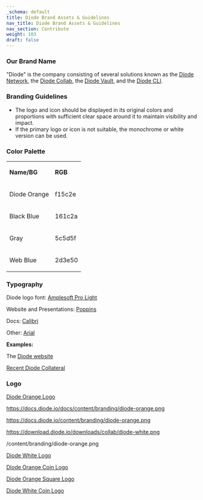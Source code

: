 ```yaml
---
_schema: default
title: Diode Brand Assets & Guidelines
nav_title: Diode Brand Assets & Guidelines
nav_section: Contribute
weight: 103
draft: false
---
```

### **Our Brand Name**

"Diode" is the company consisting of several solutions known as the [Diode Network](https://diode.io/solutions/network/), the [Diode Collab](https://diode.io/solutions/app/), the [Diode Vault](https://diode.io/solutions/vault/), and the [Diode CLI](https://diode.io/solutions/cli/).

### **Branding Guidelines**

* The logo and icon should be displayed in its original colors and proportions with sufficient clear space around it to maintain visibility and impact.
* If the primary logo or icon is not suitable, the monochrome or white version can be used.

### **Color Palette**

<table><tbody><tr><td><p><strong>Name/BG</strong></p></td><td><p><strong>RGB</strong></p></td></tr><tr><td><p>Diode Orange</p></td><td><p>f15c2e</p></td></tr><tr><td><p>Black Blue</p></td><td><p>161c2a</p></td></tr><tr><td><p>Gray</p></td><td><p>5c5d5f</p></td></tr><tr><td><p>Web Blue</p></td><td><p>2d3e50</p></td></tr></tbody></table>

### **Typography**

Diode logo font: <a href="https://www.fontspring.com/fonts/soneri/amplesoft-pro" target="_blank" rel="noopener">Amplesoft Pro Light</a>

Website and Presentations: <a href="https://fonts.google.com/specimen/Poppins" target="_blank" rel="noopener">Poppins</a>

Docs: <a href="https://en.wikipedia.org/wiki/Calibri" target="_blank" rel="noopener">Calibri</a>

Other: <a href="https://en.wikipedia.org/wiki/Arial" target="_blank" rel="noopener">Arial</a>

**Examples:**

The <a href="https://diode.io/" target="_blank" rel="noopener">Diode website</a>

[Recent Diode Collateral](https://docs.diode.io/recent-diode-collateral/)

### **Logo**

[Diode Orange Logo](/content/branding/diode-orange.png)

https://docs.diode.io/docs/content/branding/diode-orange.png

https://docs.diode.io/content/branding/diode-orange.png

https://download.diode.io/downloads/collab/diode-white.png

/content/branding/diode-orange.png

[Diode White Logo](https://download.diode.io/downloads/collab/diode-white.png)

[Diode Orange Coin Logo](https://download.diode.io/downloads/collab/diode-coin-512x512%20.png)

[Diode Orange Square Logo](https://download.diode.io/downloads/collab/diode-icon-square.png)

[Diode White Coin Logo](https://download.diode.io/downloads/collab/diode-coin-whitebg.png)

&nbsp;

&nbsp;